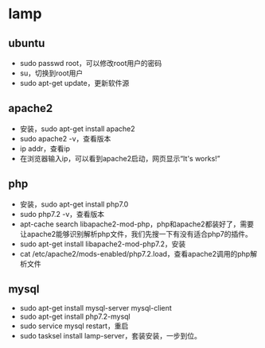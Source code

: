 # lamp

## ubuntu

- sudo passwd root，可以修改root用户的密码
- su，切换到root用户
- sudo apt-get update，更新软件源

## apache2

- 安装，sudo apt-get install apache2
- sudo apache2 -v，查看版本
- ip addr，查看ip
- 在浏览器输入ip，可以看到apache2启动，网页显示“It's works!”

## php

- 安装，sudo apt-get install php7.0
- sudo php7.2 -v，查看版本
- apt-cache search libapache2-mod-php，php和apache2都装好了，需要让apache2能够识别解析php文件，我们先搜一下有没有适合php7的插件。
- sudo apt-get install libapache2-mod-php7.2，安装
- cat /etc/apache2/mods-enabled/php7.2.load，查看apache2调用的php解析文件

## mysql

- sudo apt-get install mysql-server mysql-client
- sudo apt-get install php7.2-mysql
- sudo service mysql restart，重启
- sudo tasksel install lamp-server，套装安装，一步到位。

